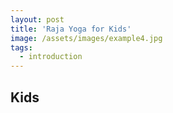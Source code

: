 ```yaml
---
layout: post
title: 'Raja Yoga for Kids'
image: /assets/images/example4.jpg
tags:
  - introduction
---
```


## Kids